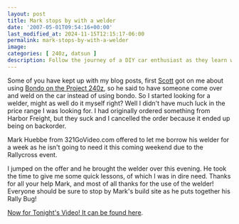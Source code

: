```yaml
---
layout: post
title: Mark stops by with a welder
date: '2007-05-01T09:54:16+00:00'
last_modified_at: 2024-11-15T12:15:17-06:00
permalink: mark-stops-by-with-a-welder
image: 
categories: [ 240z, datsun ]
description: Follow the journey of a DIY car enthusiast as they learn welding for Project 240z, thanks to help and a borrowed welder from 321GoVideo.com's Mark Hue...
---
```



Some of you have kept up with my blog posts, first [Scott](https://www.izzyscustomcages.com/) got on me about using [Bondo on the Project 240z](/bondo-and-gas-tank-removal), so he said to have someone come over and weld on the car instead of using bondo. So I started looking for a welder, might as well do it myself right? Well I didn't have much luck in the price range I was looking for. I had originally ordered something from Harbor Freight, but they suck and I cancelled the order because it ended up being on backorder.

Mark Huebbe from 321GoVideo.com offered to let me borrow his welder for a week as he isn't going to need it this coming weekend due to the Rallycross event.

I jumped on the offer and he brought the welder over this evening. He took the time to give me some quick lessons, of which I was in dire need. Thanks for all your help Mark, and most of all thanks for the use of the welder! Everyone should be sure to stop by Mark's build site as he puts together his Rally Bug!

[Now for Tonight's Video! It can be found here](/project-240z-rally-bug-welder-arrives).



